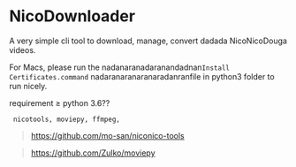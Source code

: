# NicoDownloader

A very simple cli tool to download, manage, convert dadada NicoNicoDouga videos.

For Macs, please run the nadanaranadaranandadnan```Install Certificates.command``` nadaranaranaranaradanranfile in python3 folder to run nicely.

 requirement ≥ python 3.6??
```pip package
 nicotools, moviepy, ffmpeg,
```

> https://github.com/mo-san/niconico-tools 

> https://github.com/Zulko/moviepy
